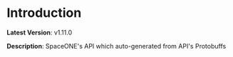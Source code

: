 # Introduction

**Latest Version**: v1.11.0


**Description**: SpaceONE's API which auto-generated from API's Protobuffs


